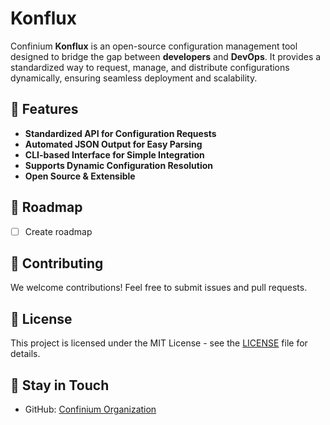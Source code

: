 # Konflux

Confinium **Konflux** is an open-source configuration management tool designed to bridge the gap between **developers** and **DevOps**. It provides a standardized way to request, manage, and distribute configurations dynamically, ensuring seamless deployment and scalability.

## 🚀 Features

- **Standardized API for Configuration Requests**
- **Automated JSON Output for Easy Parsing**
- **CLI-based Interface for Simple Integration**
- **Supports Dynamic Configuration Resolution**
- **Open Source & Extensible**

## 🎯 Roadmap
- [ ] Create roadmap

## 🤝 Contributing
We welcome contributions! Feel free to submit issues and pull requests.

## 📄 License
This project is licensed under the MIT License - see the [LICENSE](LICENSE) file for details.

## 📢 Stay in Touch
- GitHub: [Confinium Organization](https://github.com/confinium)
